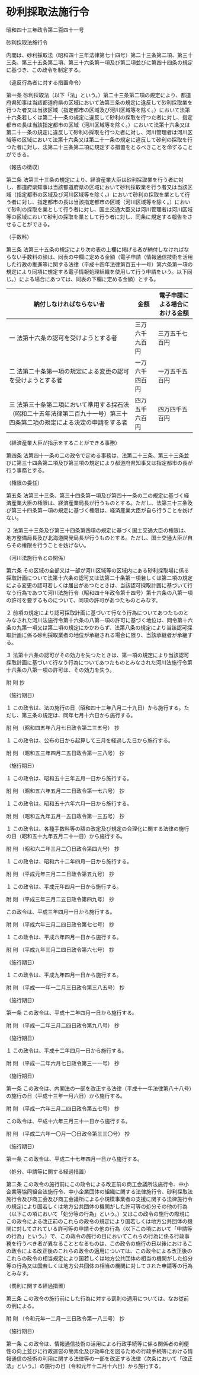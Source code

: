 # 砂利採取法施行令

昭和四十三年政令第二百四十一号

砂利採取法施行令

内閣は、砂利採取法（昭和四十三年法律第七十四号）第二十三条第二項、第三十三条、第三十五条第二項、第三十六条第一項及び第二項並びに第四十四条の規定に基づき、この政令を制定する。

（違反行為者に対する措置命令）

第一条 砂利採取法（以下「法」という。）第二十三条第二項の規定により、都道府県知事は当該都道府県の区域において法第三条の規定に違反して砂利採取業を行つた者又は当該区域（指定都市の区域及び河川区域等を除く。）において法第十六条若しくは第二十一条の規定に違反して砂利の採取を行つた者に対し、指定都市の長は当該指定都市の区域（河川区域等を除く。）において法第十六条又は第二十一条の規定に違反して砂利の採取を行つた者に対し、河川管理者は河川区域等の区域において法第十六条又は第二十一条の規定に違反して砂利の採取を行つた者に対し、法第二十三条第二項に規定する措置をとるべきことを命ずることができる。

（報告の徴収）

第二条 法第三十三条の規定により、経済産業大臣は砂利採取業を行う者に対し、都道府県知事は当該都道府県の区域において砂利採取業を行う者又は当該区域（指定都市の区域及び河川区域等を除く。）において砂利の採取を業として行う者に対し、指定都市の長は当該指定都市の区域（河川区域等を除く。）において砂利の採取を業として行う者に対し、国土交通大臣又は河川管理者は河川区域等の区域において砂利の採取を業として行う者に対し、同条に規定する報告をさせることができる。

（手数料）

第三条 法第三十五条の規定により次の表の上欄に掲げる者が納付しなければならない手数料の額は、同表の中欄に定める金額（電子申請（情報通信技術を活用した行政の推進等に関する法律（平成十四年法律第百五十一号）第六条第一項の規定により同項に規定する電子情報処理組織を使用して行う申請をいう。以下同じ。）による場合にあつては、同表の下欄に定める金額）とする。

納付しなければならない者 | 金額 | 電子申請による場合における金額  
---|---|---  
一 法第十六条の認可を受けようとする者 | 三万六千九百円 | 三万五千七百円  
二 法第二十条第一項の規定による変更の認可を受けようとする者 | 一万六千四百円 | 一万五千五百円  
三 法第三十条第二項において準用する採石法（昭和二十五年法律第二百九十一号）第三十四条第二項の規定による決定の申請をする者 | 四万五千六百円 | 四万四千五百円  
  
（経済産業大臣が指示をすることができる事務）

第四条 法第四十一条の二の政令で定める事務は、法第二十三条、第三十三条並びに第三十四条第二項及び第三項の規定により都道府県知事又は指定都市の長が行う事務とする。

（権限の委任）

第五条 法第三十三条、第三十四条第一項及び第四十一条の二の規定に基づく経済産業大臣の権限は、経済産業局長が行うものとする。ただし、法第三十三条及び第三十四条第一項の規定に基づく権限は、経済産業大臣が自ら行うことを妨げない。

２ 法第三十三条及び第三十四条第四項の規定に基づく国土交通大臣の権限は、地方整備局長及び北海道開発局長が行うものとする。ただし、国土交通大臣が自らその権限を行うことを妨げない。

（河川法施行令との関係）

第六条 その区域の全部又は一部が河川区域等の区域内にある砂利採取場に係る採取計画について法第十六条の認可又は法第二十条第一項若しくは第二項の規定による変更の認可若しくは届出があつたときは、当該認可採取計画に基づいて行なう行為であつて河川法施行令（昭和四十年政令第十四号）第十六条の八第一項の許可を要するものについて、同項の許可があつたものとみなす。

２ 前項の規定により認可採取計画に基づいて行なう行為についてあつたものとみなされた河川法施行令第十六条の八第一項の許可に基づく地位は、同令第十六条の九第一項又は第二項の規定にかかわらず、法第八条の規定により当該認可採取計画に係る砂利採取業者の地位が承継される場合に限り、当該承継者が承継する。

３ 法第十六条の認可がその効力を失つたときは、第一項の規定により当該認可採取計画に基づいて行なう行為についてあつたものとみなされた河川法施行令第十六条の八第一項の許可は、その効力を失う。

附 則 抄

（施行期日）

１ この政令は、法の施行の日（昭和四十三年八月二十九日）から施行する。ただし、第三条の規定は、同年七月十六日から施行する。

附 則 （昭和四五年八月七日政令第二三五号） 抄

１ この政令は、公布の日から起算して三月を経過した日から施行する。

附 則 （昭和五三年四月二五日政令第一三八号） 抄

（施行期日）

１ この政令は、昭和五十三年五月一日から施行する。

附 則 （昭和五六年五月二二日政令第一七六号） 抄

１ この政令は、昭和五十六年六月一日から施行する。

附 則 （昭和五九年五月一五日政令第一三五号） 抄

１ この政令は、各種手数料等の額の改定及び規定の合理化に関する法律の施行の日（昭和五十九年五月二十一日）から施行する。

附 則 （昭和六二年三月二〇日政令第四九号） 抄

１ この政令は、昭和六十二年四月一日から施行する。

附 則 （平成元年三月二二日政令第五九号） 抄

１ この政令は、平成元年四月一日から施行する。

附 則 （平成三年三月二五日政令第四九号） 抄

この政令は、平成三年四月一日から施行する。

附 則 （平成六年三月二四日政令第七七号） 抄

１ この政令は、平成六年四月一日から施行する。

附 則 （平成九年三月二四日政令第六七号） 抄

（施行期日）

１ この政令は、平成九年四月一日から施行する。

附 則 （平成一一年一二月三日政令第三八五号） 抄

（施行期日）

第一条 この政令は、平成十二年四月一日から施行する。

附 則 （平成一二年三月二四日政令第九八号） 抄

（施行期日）

１ この政令は、平成十二年四月一日から施行する。

附 則 （平成一二年六月七日政令第三一一号） 抄

（施行期日）

第一条 この政令は、内閣法の一部を改正する法律（平成十一年法律第八十八号）の施行の日（平成十三年一月六日）から施行する。

附 則 （平成一六年三月二四日政令第五七号） 抄

この政令は、平成十六年三月三十一日から施行する。

附 則 （平成二六年一〇月一〇日政令第三三〇号） 抄

（施行期日）

第一条 この政令は、平成二十七年四月一日から施行する。

（処分、申請等に関する経過措置）

第二条 この政令の施行前にこの政令による改正前の商工会議所法施行令、中小企業等協同組合法施行令、中小企業団体の組織に関する法律施行令、砂利採取法施行令及び商工会及び商工会議所による小規模事業者の支援に関する法律施行令の規定により国若しくは地方公共団体の機関がした許可等の処分その他の行為（以下この項において「処分等の行為」という。）又はこの政令の施行の際現にこの政令による改正前のこれらの政令の規定により国若しくは地方公共団体の機関に対してされている許可等の申請その他の行為（以下この項において「申請等の行為」という。）で、この政令の施行の日においてこれらの行為に係る行政事務を行うべき者が異なることとなるものは、この政令の施行の日以後におけるこの政令による改正後のこれらの政令の適用については、この政令による改正後のこれらの政令の相当規定により国若しくは地方公共団体の相当の機関がした処分等の行為又は国若しくは地方公共団体の相当の機関に対してされた申請等の行為とみなす。

（罰則に関する経過措置）

第三条 この政令の施行前にした行為に対する罰則の適用については、なお従前の例による。

附 則 （令和元年一二月一三日政令第一八三号） 抄

（施行期日）

第一条 この政令は、情報通信技術の活用による行政手続等に係る関係者の利便性の向上並びに行政運営の簡素化及び効率化を図るための行政手続等における情報通信の技術の利用に関する法律等の一部を改正する法律（次条において「改正法」という。）の施行の日（令和元年十二月十六日）から施行する。
